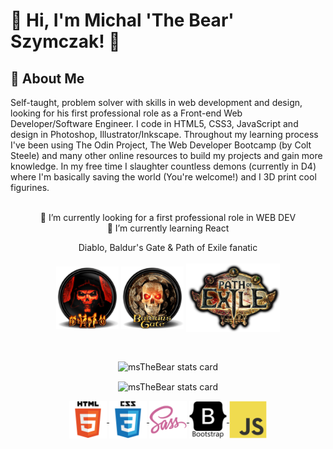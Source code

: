# 👋 Hi, I'm Michal 'The Bear' Szymczak! 👋
## 🚀 About Me

Self-taught, problem solver with skills in web development and design, looking for his first professional role as a Front-end Web Developer/Software Engineer. I code in HTML5, CSS3, JavaScript and design in Photoshop, Illustrator/Inkscape. Throughout my learning process I've been using The Odin Project, The Web Developer Bootcamp (by Colt Steele) and many other online resources to build my projects and gain more knowledge.
In my free time I slaughter countless demons (currently in D4) where I'm basically saving the world (You're welcome!) and I 3D print cool figurines.
<br><br>
<p align="center">
  🔭 I’m currently looking for a first professional role in WEB DEV<br>
🌱 I’m currently learning React
</p>
<p align="center">Diablo, Baldur's Gate & Path of Exile fanatic<br><br><img src="https://github.com/msTheBear/msTheBear/blob/main/Diablo-II.png" align="center" height="100" width="100" />
<img src="https://github.com/msTheBear/msTheBear/blob/main/Baldur-s-Gate-3.png" align="center" height="100" width="100" />
  <img src="https://github.com/msTheBear/msTheBear/blob/main/Path-of-Exile.png" align="center" height="110" width="150" />
</p>



<br>

<div align="center">
<p>
<img align="center" src="https://github-readme-stats.vercel.app/api?username=msTheBear&show_icons=true&theme=default&title_color=ffffff&text_color=ffffff&bg_color=0d1117ff&hide_border=false" alt="msTheBear stats card" /></p>
<p>
<img align="center" src="https://github-readme-stats.vercel.app/api/top-langs?username=msTheBear&theme=default&title_color=ffffff&text_color=ffffff&bg_color=0d1117ff&hide_border=false&layout=compact" alt="msTheBear stats card" /></p>
<a href="https://www.w3.org/html/" target="blank">
<img align="center" src="https://raw.githubusercontent.com/devicons/devicon/master/icons/html5/html5-original-wordmark.svg" alt="Html5" height="60" width="60" />
</a>
<a href="https://www.w3schools.com/css/" target="blank">
<img align="center" src="https://raw.githubusercontent.com/devicons/devicon/master/icons/css3/css3-original-wordmark.svg" alt="Css3" height="60" width="60" />
</a>
<a href="https://sass-lang.com" target="blank">
<img align="center" src="https://raw.githubusercontent.com/devicons/devicon/master/icons/sass/sass-original.svg" alt="Sass" height="60" width="60" />
</a>
<a href="https://getbootstrap.com" target="blank">
<img align="center" src="https://raw.githubusercontent.com/devicons/devicon/master/icons/bootstrap/bootstrap-plain-wordmark.svg" alt="Bootstrap" height="60" width="60" />
</a>
<a href="https://developer.mozilla.org/en-US/docs/Web/JavaScript" target="blank">
<img align="center" src="https://raw.githubusercontent.com/devicons/devicon/master/icons/javascript/javascript-original.svg" alt="JavaScript" height="60" width="60" />
</a>
</div>
